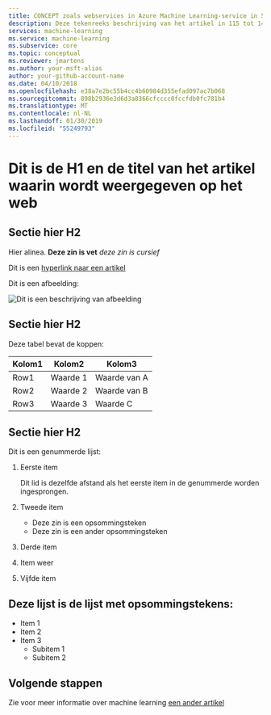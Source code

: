 ```yaml
---
title: CONCEPT zoals webservices in Azure Machine Learning-service in 59 tekens of minder. De naam Azure Machine Learning bevatten. Hier titel testen https://moz.com/learn/seo/title-tag
description: Deze tekenreeks beschrijving van het artikel in 115 tot 145 tekens. Zoekmachineoptimalisatie actieve werkwoorden soort hier gebruiken. zoals - weten hoe u doet dit en die met behulp van de klant woorden. Deze informatie wordt weergegeven in de inline van de pagina zoeken met de datumstempel artikel. Als uw para inleiding de bedoeling van uw artikel beschrijft, kunt u deze hier bewerkt voor lengte.
services: machine-learning
ms.service: machine-learning
ms.subservice: core
ms.topic: conceptual
ms.reviewer: jmartens
ms.author: your-msft-alias
author: your-github-account-name
ms.date: 04/10/2018
ms.openlocfilehash: e38a7e2bc55b4cc4b60984d355efad097ac7b068
ms.sourcegitcommit: 898b2936e3d6d3a8366cfcccc0fccfdb0fc781b4
ms.translationtype: MT
ms.contentlocale: nl-NL
ms.lasthandoff: 01/30/2019
ms.locfileid: "55249793"
---
```

# <a name="this-is-the-h1-and-the-article-title-that-shows-on-the-web"></a>Dit is de H1 en de titel van het artikel waarin wordt weergegeven op het web

## <a name="section-here-h2"></a>Sectie hier H2 
Hier alinea. 
**Deze zin is vet**
*deze zin is cursief*

Dit is een [hyperlink naar een artikel](template-concepts.md)

Dit is een afbeelding:

![Dit is een beschrijving van afbeelding](media/overview-what-is-azure-ml/aml-concepts.png)

## <a name="section-here-h2"></a>Sectie hier H2
Deze tabel bevat de koppen:

|Kolom1  |Kolom2  |Kolom3  |
|---------|---------|---------|
|Row1|Waarde 1|Waarde van A|
|Row2|Waarde 2|Waarde van B|
|Row3|Waarde 3|Waarde C|

## <a name="section-here-h2"></a>Sectie hier H2
Dit is een genummerde lijst:

1. Eerste item

   Dit lid is dezelfde afstand als het eerste item in de genummerde worden ingesprongen.

2. Tweede item
   - Deze zin is een opsommingsteken
   - Deze zin is een ander opsommingsteken

3. Derde item

4. Item weer

5. Vijfde item

## <a name="this-list-is-bulleted-list"></a>Deze lijst is de lijst met opsommingstekens:
- Item 1
- Item 2
- Item 3
  - Subitem 1
  - Subitem 2


## <a name="next-steps"></a>Volgende stappen
Zie voor meer informatie over machine learning [een ander artikel](template-concepts.md)
